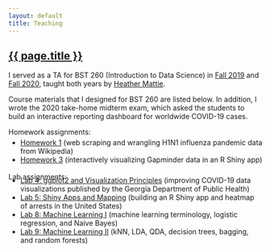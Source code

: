 ```yaml
---
layout: default
title: Teaching
---
```


<h2><a href="{{ page.url }}" style="color:inherit">{{ page.title }}</a></h2>

I served as a TA for BST 260 (Introduction to Data Science) in [Fall 2019](https://github.com/datasciencelabs/2019) and [Fall 2020](https://github.com/datasciencelabs/2020), taught both years by [Heather Mattie](https://www.hsph.harvard.edu/heather-mattie/). 

Course materials that I designed for BST 260 are listed below. In addition, I wrote the 2020 take-home midterm exam, which asked the students to build an interactive reporting dashboard for worldwide COVID-19 cases. 

Homework assignments: 
<ul style="margin-bottom:0; margin-top:-10px">
<li><a href="https://github.com/datasciencelabs/2020/tree/master/Homework/HW1">Homework 1</a> (web scraping and wrangling H1N1 influenza pandemic data from Wikipedia)</li>
<li><a href="https://github.com/datasciencelabs/2020/tree/master/Homework/HW3">Homework 3</a> (interactively visualizing Gapminder data in an R Shiny app)</li>
</ul>
<br>
Lab assignments: 
<ul style="margin-bottom:0; margin-top:-10px">
<li><a href="https://github.com/datasciencelabs/2020/tree/master/Labs/Lab_04">Lab 4:  ggplot2 and Visualization Principles</a> (improving COVID-19 data visualizations published by the Georgia Department of Public Health)</li>
<li><a href="https://github.com/datasciencelabs/2020/tree/master/Labs/Lab_05">Lab 5: Shiny Apps and Mapping</a> (building an R Shiny app and heatmap of arrests in the United States)</li>
<li><a href="https://github.com/datasciencelabs/2020/tree/master/Labs/Lab_08">Lab 8: Machine Learning I</a> (machine learning terminology, logistic regression, and Naive Bayes)</li>
<li><a href="https://github.com/datasciencelabs/2020/tree/master/Labs/Lab_09">Lab 9: Machine Learning II</a> (kNN, LDA, QDA, decision trees, bagging, and random forests)</li>
</ul>
